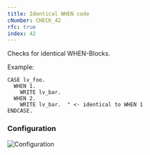 ```yaml
---
title: Identical WHEN code
cNumber: CHECK_42
rfc: true
index: 42
---
```


Checks for identical WHEN-Blocks.

Example:

```abap
CASE lv_foo.
  WHEN 1.
    WRITE lv_bar.
  WHEN 2.
    WRITE lv_bar.  " <- identical to WHEN 1
ENDCASE.
```

### Configuration
![Configuration](/img/default_conf.png)